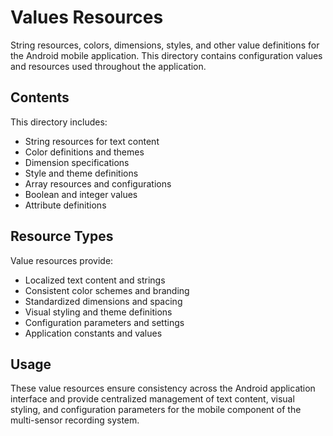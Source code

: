 # Values Resources

String resources, colors, dimensions, styles, and other value definitions for the Android mobile application. This directory contains configuration values and resources used throughout the application.

## Contents

This directory includes:
- String resources for text content
- Color definitions and themes
- Dimension specifications
- Style and theme definitions
- Array resources and configurations
- Boolean and integer values
- Attribute definitions

## Resource Types

Value resources provide:
- Localized text content and strings
- Consistent color schemes and branding
- Standardized dimensions and spacing
- Visual styling and theme definitions
- Configuration parameters and settings
- Application constants and values

## Usage

These value resources ensure consistency across the Android application interface and provide centralized management of text content, visual styling, and configuration parameters for the mobile component of the multi-sensor recording system.